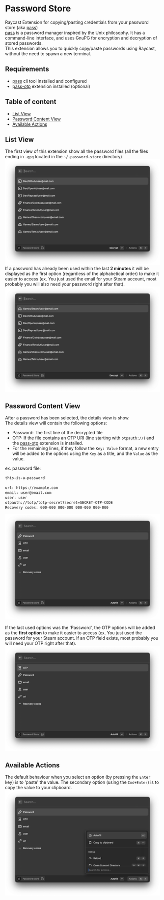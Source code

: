 # Password Store

Raycast Extension for copying/pasting credentials from your password store (aka [pass](https://passwordstore.org))  
[pass](https://passwordstore.org) is a password manager inspired by the Unix philosophy. It has a command-line interface, and uses GnuPG for encryption and decryption of stored passwords.  
This extension allows you to quickly copy/paste passwords using Raycast, without the need to spawn a new terminal.  

## Requirements
* [pass](https://passwordstore.org) cli tool installed and configured
* [pass-otp](https://github.com/tadfisher/pass-otp) extension installed (optional)

## Table of content
- [List View](#list-view)
- [Password Content View](#password-content-view)
- [Available Actions](#available-actions)

## List View
The first view of this extension show all the password files (all the files ending in `.gpg` located in the `~/.password-store` directory)
![List Passwords](./media/pass-list.png)
If a password has already been used within the last **2 minutes** it will be displayed as the first option (regardless of the alphabetical order) to make it easier to access (ex. You just used the email for your Steam account, most probably you will also need your password right after that).
![List Passwords](./media/pass-list-order.png)

## Password Content View
After a password has been selected, the details view is show.  
The details view will contain the following options:  
  * Password: The first line of the decrypted file
  * OTP: If the file contains an OTP URI (line starting with `otpauth://`) and the [pass-otp](https://github.com/tadfisher/pass-otp) extension is installed.
  * For the remaining lines, if they follow the `Key: Value` format, a new entry will be added to the options using the `Key` as a title, and the `Value` as the value.

ex. password file:
```
this-is-a-password

url: https://example.com
email: user@email.com
user: user
otpauth://totp/totp-secret?secret=SECRET-OTP-CODE
Recovery codes: 000-000 000-000 000-000 000-000
```
![Password Details](./media/pass-details.png)

If the last used options was the 'Password', the OTP options will be added as the **first option** to make it easier to access (ex. You just used the password for your Steam account. If an OTP field exists, most probably you will need your OTP right after that).
![List Passwords](./media/pass-details-order.png)

## Available Actions
The default behaviour when you select an option (by pressing the `Enter` key) is to 'paste' the value. The secondary option (using the `Cmd+Enter`) is to copy the value to your clipboard.
![Password Actions](./media/pass-actions.png)
